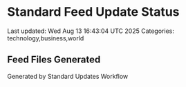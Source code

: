 # Standard Feed Update Status
Last updated: Wed Aug 13 16:43:04 UTC 2025
Categories: technology,business,world

## Feed Files Generated

Generated by Standard Updates Workflow

